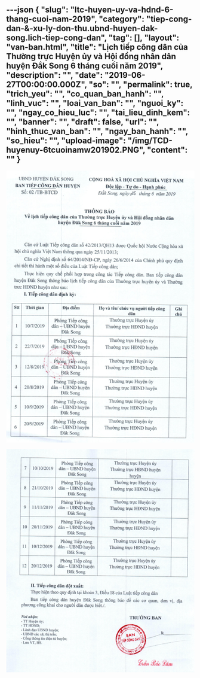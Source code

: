 ---json
{
    "slug": "ltc-huyen-uy-va-hdnd-6-thang-cuoi-nam-2019",
    "category": "tiep-cong-dan-&-xu-ly-don-thu.ubnd-huyen-dak-song.lich-tiep-cong-dan",
    "tag": [],
    "layout": "van-ban.html",
    "title": "Lịch tiếp công dân của Thường trực Huyện ủy và Hội đồng nhân dân huyện Đắk Song 6 tháng cuối năm 2019",
    "description": "",
    "date": "2019-06-27T00:00:00.000Z",
    "so": "",
    "permalink": true,
    "trich_yeu": "",
    "co_quan_ban_hanh": "",
    "linh_vuc": "",
    "loai_van_ban": "",
    "nguoi_ky": "",
    "ngay_co_hieu_luc": "",
    "tai_lieu_dinh_kem": "",
    "banner": "",
    "draft": false,
    "url": "",
    "hinh_thuc_van_ban": "",
    "ngay_ban_hanh": "",
    "so_hieu": "",
    "upload-image": "/img/TCD-huyenuy-6tcuoinamw201902.PNG",
    "__content__": ""
}
---
<p><img alt="" src="/img/TCD-huyenuy-6tcuoinamw201901.PNG" /></p>

<p><img alt="" src="/img/TCD-huyenuy-6tcuoinamw201902.PNG" /></p>
